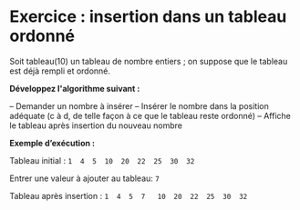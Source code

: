 # Exercice : insertion dans un tableau ordonné

Soit tableau(10) un tableau de nombre entiers ; on suppose que le tableau est déjà rempli et ordonné. 

**Développez l'algorithme suivant :** 

– Demander un nombre à insérer
– Insérer le nombre dans la position adéquate (c à d, de telle façon à ce que le tableau reste ordonné)
– Affiche le tableau après insertion du nouveau nombre 

**Exemple d’exécution :**

Tableau initial :   `1  4  5  10  20  22  25  30  32`  

Entrer une valeur à ajouter au tableau: `7`

Tableau après insertion :  `1  4  5  7   10  20  22  25  30  32 `
